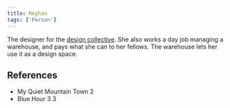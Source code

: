 ```yaml
---
title: Reyhan
tags: ['Person']
---
```

The designer for the [design collective](/_wiki/design-collective.md). She also works a day job managing a warehouse, and pays what she can to her fellows. The warehouse lets her use it as a design space.

## References
- My Quiet Mountain Town 2
- Blue Hour 3
3
